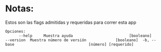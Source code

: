 # Notas:
Estos son las flags admitidas y requeridas para correr esta app
```
Opciones:
      --help     Muestra ayuda                         [booleano]      --version  Muestra número de versión             [booleano]  -b, --base                                 [número] [requerido]
```